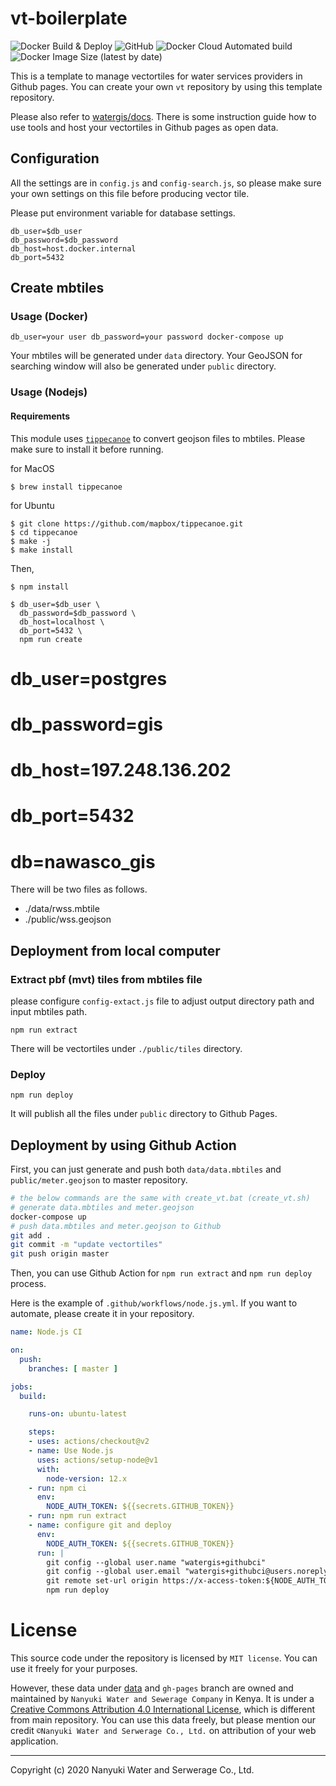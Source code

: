 # vt-boilerplate
![Docker Build & Deploy](https://github.com/nawasco/vt/workflows/Docker%20Build%20&%20Deploy/badge.svg)
![GitHub](https://img.shields.io/github/license/nawasco/vt)
![Docker Cloud Automated build](https://img.shields.io/docker/cloud/automated/narwassco/vt)
![Docker Image Size (latest by date)](https://img.shields.io/docker/image-size/narwassco/vt)

This is a template to manage vectortiles for water services providers in Github pages. You can create your own `vt` repository by using this template repository.

Please also refer to [watergis/docs](https://github.com/watergis/docs). There is some instruction guide how to use tools and host your vectortiles in Github pages as open data.

## Configuration
All the settings are in `config.js` and `config-search.js`, so please make sure your own settings on this file before producing vector tile.

Please put environment variable for database settings.
```
db_user=$db_user
db_password=$db_password
db_host=host.docker.internal
db_port=5432
```

## Create mbtiles
### Usage (Docker)

```
db_user=your user db_password=your password docker-compose up
```

Your mbtiles will be generated under `data` directory. Your GeoJSON for searching window will also be generated under `public` directory.

### Usage (Nodejs)

#### Requirements

This module uses [`tippecanoe`](https://github.com/mapbox/tippecanoe) to convert geojson files to mbtiles. Please make sure to install it before running.

for MacOS
```
$ brew install tippecanoe
```

for Ubuntu
```
$ git clone https://github.com/mapbox/tippecanoe.git
$ cd tippecanoe
$ make -j
$ make install
```

Then,

```
$ npm install

$ db_user=$db_user \
  db_password=$db_password \
  db_host=localhost \
  db_port=5432 \
  npm run create
```
# db_user=postgres
 # db_password=gis
 # db_host=197.248.136.202
#  db_port=5432 
#  db=nawasco_gis




There will be two files as follows.
- ./data/rwss.mbtile
- ./public/wss.geojson

## Deployment from local computer

### Extract pbf (mvt) tiles from mbtiles file
please configure `config-extact.js` file to adjust output directory path and input mbtiles path.

```
npm run extract
```

There will be vectortiles under `./public/tiles` directory.

### Deploy

```
npm run deploy
```

It will publish all the files under `public` directory to Github Pages.

## Deployment by using Github Action

First, you can just generate and push both `data/data.mbtiles` and `public/meter.geojson` to master repository.

```bash
# the below commands are the same with create_vt.bat (create_vt.sh)
# generate data.mbtiles and meter.geojson
docker-compose up
# push data.mbtiles and meter.geojson to Github
git add .
git commit -m "update vectortiles"
git push origin master
```

Then, you can use Github Action for `npm run extract` and `npm run deploy` process. 

Here is the example of `.github/workflows/node.js.yml`. If you want to automate, please create it in your repository.

```yml
name: Node.js CI

on:
  push:
    branches: [ master ]

jobs:
  build:

    runs-on: ubuntu-latest

    steps:
    - uses: actions/checkout@v2
    - name: Use Node.js
      uses: actions/setup-node@v1
      with:
        node-version: 12.x
    - run: npm ci
      env:
        NODE_AUTH_TOKEN: ${{secrets.GITHUB_TOKEN}}
    - run: npm run extract
    - name: configure git and deploy
      env:
        NODE_AUTH_TOKEN: ${{secrets.GITHUB_TOKEN}}
      run: |
        git config --global user.name "watergis+githubci"
        git config --global user.email "watergis+githubci@users.noreply.github.com"
        git remote set-url origin https://x-access-token:${NODE_AUTH_TOKEN}@github.com/{your organization name}/vt.git
        npm run deploy
```

# License

This source code under the repository is licensed by 
`MIT license`. You can use it freely for your purposes.

However, these data under [data](./data) and `gh-pages` branch are owned and maintained by `Nanyuki Water and Sewerage Company` in Kenya. It is under a [Creative Commons Attribution 4.0 International
License](http://creativecommons.org/licenses/by/4.0/), which is different from main repository. You can use this data freely, but please mention our credit `©Nanyuki Water and Serwerage Co., Ltd.` on attribution of your web application.

---
Copyright (c) 2020 Nanyuki Water and Serwerage Co., Ltd.
